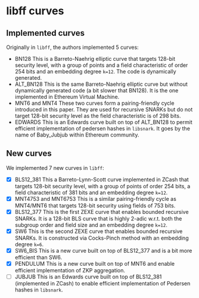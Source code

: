 # libff curves
## Implemented curves 
Originally in `libff`, the authors implemented 5 curves:
* BN128
This is a Barreto-Naehrig elliptic curve that targets 128-bit security level, with a group of points and a field characteristic of order 254 bits and an embedding degree `k=12`. The code is dynamically generated. 
* ALT_BN128
This is the same Barreto-Naehrig elliptic curve but without dynamically generated code (a bit slower that BN128). It is the one implemented in Ethereum Virtual Machine.
* MNT6 and MNT4
These two curves form a pairing-friendly cycle introduced in this paper. They are used for recursive SNARKs but do not target 128-bit security level as the field characteristic is of 298 bits.
* EDWARDS 
This is an Edwards curve built on top of ALT_BN128 to permit efficient implementation of pedersen hashes in `libsnark`. It goes by the name of Baby_Jubjub within Ethereum community.

## New curves
We implemented 7 new curves in `libff`:
- [x] BLS12_381
This a Barreto-Lynn-Scott curve implemented in ZCash that targets 128-bit security level, with a group of points of order 254 bits, a field characteristic of 381 bits and an embedding degree `k=12`.
- [x] MNT4753 and MNT6753
This is a similar pairing-friendly cycle as MNT4/MNT6 that targets 128-bit security using fields of 753 bits.
- [x] BLS12_377
This is the first ZEXE curve that enables bounded recursive SNARKs. It is a 128-bit BLS curve that is highly 2-adic w.r.t. both the subgroup order and field size and an embedding degree `k=12`.
- [x] SW6
This is the second ZEXE curve that enables bounded recursive SNARKs. It is constructed via Cocks-Pinch method with an embedding degree `k=6`.
- [x] SW6_BIS
This is a new curve built on top of BLS12_377 and is a bit more efficient than SW6.
- [x] PENDULUM
This is a new curve built on top of MNT6 and enable efficient implementation of ZKP aggregation.
- [ ] JUBJUB 
This is an Edwards curve built on top of BLS12_381 (implemented in ZCash) to enable efficient implementation of Pedersen hashes in `libsnark`.
